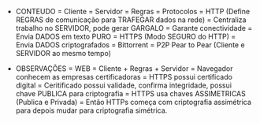 * CONTEUDO
  = Cliente
  = Servidor
  = Regras
  = Protocolos
    = HTTP (Define REGRAS de comunicação para TRAFEGAR dados na rede)
      = Centraliza trabalho no SERVIDOR, pode gerar GARGALO
      = Garante conectividade
      = Envia DADOS em texto PURO
    = HTTPS (Modo SEGURO do HTTP)
      = Envia DADOS criptografados
    = Bittorrent
      = P2P Pear to Pear (Cliente e SERVIDOR ao mesmo tempo)


* OBSERVAÇÕES
  = WEB = Cliente + Regras + Servidor
  = Navegador conhecem as empresas certificadoras
  = HTTPS possui certificado digital
  = Ceritificado possui validade, confirma integridade, possui chave PUBLICA para criptografia
  = HTTPS usa chaves ASSIMETRICAS (Publica e Privada)
  = Então HTTPs começa com criptografia assimétrica para depois mudar para criptografia simétrica.
